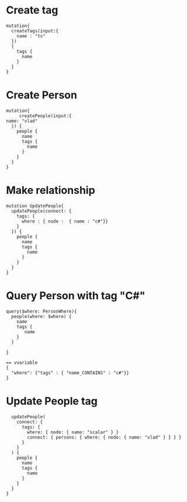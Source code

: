 # Create tag
```gql
mutation{
  createTags(input:{
    name : "ts"
  }) 
  {
    tags { 
      name
    }
  }
}

```

# Create Person

```gql
mutation{
     createPeople(input:{
name: "vlad"
  }) {
    people {
      name
      tags {
        name
      }
    }
  }
}
```



#  Make relationship
```gql
mutation UpdatePeople{
  updatePeople(connect: {
    tags: {
      where : { node :  { name : "c#"}}
    }
  }) {
    people {
      name
      tags {
        name
      }
    }
  }
}
```

# Query Person with tag "C#"

```gql
query($where: PersonWhere){
  people(where: $where) {
    name
    tags {
       name
    }
  }

}

== vvariable
{
  "where": {"tags" : { "name_CONTAINS" : "c#"}}
}
```

# Update People tag
```gqlmutation {
  updatePeople(
    connect: {
      tags: {
        where: { node: { name: "scalar" } }
        connect: { persons: { where: { node: { name: "vlad" } } } }
      }
    }
  ) {
    people {
      name
      tags {
        name
      }
    }
  }
}
```